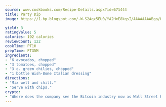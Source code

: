 ```yaml
---
source: www.cookbooks.com/Recipe-Details.aspx?id=671444
title: Party Dip
image: https://1.bp.blogspot.com/-W-S2Aqx5EU0/YA2HxE8kqsI/AAAAAAAABgo/LNxJ2X_rvYgPNsplYMgQNjuwxaZ0e3pQQCLcBGAsYHQ/s320/17.png

yield: 3
ratingValue: 5
calories: 192 calories
reviewCount: 122
cookTime: PT1H
prepTime: PT35M
ingredients:
- "6 avocados, chopped"
- "3 tomatoes, chopped"
- "3 c. green chilies, chopped"
- "1 bottle Wish-Bone Italian dressing"
directions:
- "Mix well and chill."
- "Serve with chips."
crypto:
- "Where does the company see the Bitcoin industry now as Wall Street has begun to embrace it and what was the turning point that legitimatized Bitcoin?"
---
```


